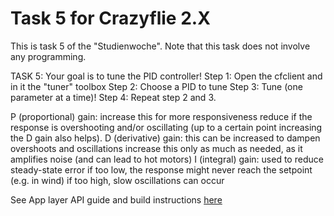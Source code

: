 # Task 5 for Crazyflie 2.X

This is task 5 of the "Studienwoche". Note that this task does not involve any programming.

TASK 5:
Your goal is to tune the PID controller!
Step 1: Open the cfclient and in it the "tuner" toolbox 
Step 2: Choose a PID to tune
Step 3: Tune (one parameter at a time)!
Step 4: Repeat step 2 and 3.

P (proportional) gain:
        increase this for more responsiveness
        reduce if the response is overshooting and/or oscillating (up to a certain point increasing the D gain also helps).
D (derivative) gain:
        this can be increased to dampen overshoots and oscillations
        increase this only as much as needed, as it amplifies noise (and can lead to hot motors)
I (integral) gain:
        used to reduce steady-state error
        if too low, the response might never reach the setpoint (e.g. in wind)
        if too high, slow oscillations can occur

See App layer API guide and build instructions [here](https://www.bitcraze.io/documentation/repository/crazyflie-firmware/master/userguides/app_layer/)